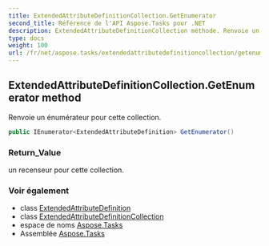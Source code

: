 ```yaml
---
title: ExtendedAttributeDefinitionCollection.GetEnumerator
second_title: Référence de l'API Aspose.Tasks pour .NET
description: ExtendedAttributeDefinitionCollection méthode. Renvoie un énumérateur pour cette collection.
type: docs
weight: 100
url: /fr/net/aspose.tasks/extendedattributedefinitioncollection/getenumerator/
---
```

## ExtendedAttributeDefinitionCollection.GetEnumerator method

Renvoie un énumérateur pour cette collection.

```csharp
public IEnumerator<ExtendedAttributeDefinition> GetEnumerator()
```

### Return_Value

un recenseur pour cette collection.

### Voir également

* class [ExtendedAttributeDefinition](../../extendedattributedefinition/)
* class [ExtendedAttributeDefinitionCollection](../)
* espace de noms [Aspose.Tasks](../../extendedattributedefinitioncollection/)
* Assemblée [Aspose.Tasks](../../../)


